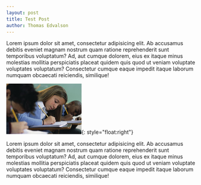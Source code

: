 ```yaml
---
layout: post
title: Test Post
author: Thomas Edvalson
---
```


Lorem ipsum dolor sit amet, consectetur adipisicing elit. Ab accusamus debitis eveniet magnam nostrum quam ratione reprehenderit sunt temporibus voluptatum? Ad, aut cumque dolorem, eius ex itaque minus molestias mollitia perspiciatis placeat quidem quis quod ut veniam voluptate voluptates voluptatum? Consectetur cumque eaque impedit itaque laborum numquam obcaecati reiciendis, similique!

![My helpful screenshot](/assets/test.jpg){: style="float:right"}

Lorem ipsum dolor sit amet, consectetur adipisicing elit. Ab accusamus debitis eveniet magnam nostrum quam ratione reprehenderit sunt temporibus voluptatum? Ad, aut cumque dolorem, eius ex itaque minus molestias mollitia perspiciatis placeat quidem quis quod ut veniam voluptate voluptates voluptatum? Consectetur cumque eaque impedit itaque laborum numquam obcaecati reiciendis, similique!